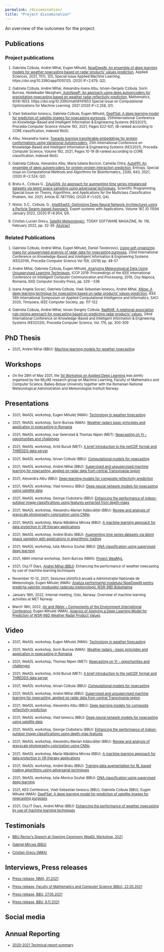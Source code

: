 ```yaml
---
permalink: /dissemination/
title: "Project dissemination"
---
```



An overview of the outcomes for the project.

## Publications

### Project publications

<ol>
<li style="font-size:80%"> <p>Gabriela Czibula, Andrei Mihai, Eugen Mihuleț, <a href="/assets/files/applsci-11-00125.pdf">NowDeepN: An ensemble of deep learning models for weather nowcasting based on radar products’ values prediction</a>, Applied Sciences, 2021, 11(1), 125; Special Issue Applied Machine Learning, https://doi.org/10.3390/app11010125. (2020 IF=2.679, Q2).</p>
</li>

<li style="font-size:80%"> <p>Gabriela Czibula, Andrei Mihai, Alexandra-Ioana Albu, Istvan-Gergely Czibula, Sorin Burcea, Abdelkader Mezghani,<a href="https://www.mdpi.com/2227-7390/9/14/1653"> AutoNowP: An approach using deep autoencoders for precipitation nowcasting based on  weather radar reflectivity prediction</a>, Mathematics, 9(14):1653. https://doi.org/10.3390/math9141653 Special Issue on Computational Optimizations for Machine Learning. 2021 (2020 IF=2.258, Q1). </p></li>

<li style="font-size:80%"> <p>Vlad-Sebastian Ionescu, Gabriela Czibula, Eugen Mihuleț, <a href="https://www.sciencedirect.com/science/article/pii/S1877050921015519">DeePSat: A deep learning model for prediction of satellite images for nowcasting purposes</a>, 25thInternational Conference on Knowledge-Based and Intelligent Information & Engineering Systems (KES2021), Procedia Computer Science Volume 192, 2021, Pages 622-631, (B-ranked according to CORE classification, indexed WoS).</p> </li>

<li style="font-size:80%"> <p> Albu, Alexandra-Ioana: <a href="https://www.sciencedirect.com/science/article/pii/S1877050921014897?via%3Dihub">Towards learning transferable embeddings for protein conformations using Variational Autoencoders</a>, 25th International Conference on Knowledge-Based and Intelligent Information & Engineering Systems (KES2021), Procedia Computer Science, Volume 192, 2021, Pages 10-19 (B-ranked according to CORE classification, indexed WoS).
 </p> </li>

<li style="font-size:80%"> <p> Gabriela Czibula, Alexandra Albu, Maria Iuliana Bocicor, Camelia Chira, <a href="https://www.mdpi.com/1099-4300/23/6/643"> AutoPPI: An ensemble of deep autoencoders for protein-protein interaction prediction</a>, Entropy, Special issue on Computational Methods and Algorithms for Bioinformatics, 23(6), 643, 2021, (2020 IF=2.524, Q2). </p> </li>

<li style="font-size:80%"> <p> Bratu A., Czibula G., <a href="https://www.hindawi.com/journals/sp/2021/7877590/">DAuGAN: An approach for augmenting time series imbalanced datasets via latent space sampling using adversarial techniques</a>, Scientific Programming, Special Issue on Theory, Algorithms, and Applications for the Multiclass Classification Problem, Vol. 2021, Article ID 7877590, (2020 IF=1.025, Q4). </p> </li>

<li style="font-size:80%"> <p> Nistor, S.C., Czibula, G., <a href="https://www.sciencedirect.com/science/article/pii/S0957417421012987">IntelliSwAS: Optimizing Deep Neural Network Architectures using a Particle Swarm-based Approach</a>, Expert systems with Applications, Volume 187, ID 11594 January 2022, (2020 IF=6.954, Q1). </p> </li>

<li style="font-size:80%"> <p> Cristian-Lucian Grecu, <a href="https://www.todaysoftmag.ro/article/3529/satelitii-meteorologici">Sateliții Meteorologici</a>, TODAY SOFTWARE MAGAZINE, Nr. 116, February 2022, pp. 32-36. <a href="/assets/files/abstract_Cristian.pdf">Abstract</a></p> </li>

</ol>

### Related Publications

<ol>
<li style="font-size:80%"> <p> Gabriela Czibula, Andrei Mihai, Eugen Mihuleț, Daniel Teodorovici, <a href="/assets/files/KES2019.pdf">Using self-organizing maps for unsupervised analysis of radar data for nowcasting purposes</a>, 23nd International Conference on Knowledge-Based and Intelligent Information &amp; Engineering Systems (KES2019), Procedia Computer Science  Vol 159, (2019)  pp. 48-57</p> </li>

<li style="font-size:80%"> <p> Andrei Mihai, Gabriela Czibula, Eugen Mihuleț,<a href="https://ieeexplore.ieee.org/document/8959777"> Analyzing Meteorological Data Using Unsupervised Learning Techniques</a>, ICCP 2019: Proceedings of the IEEE International Conference on Intelligent Computer Communication and Processing, 2019, Cluj-Napoca, Romania, IEEE Computer Society Press, pp. 529 – 536 </p> </li>


<li style="font-size:80%"> <p>  Ioana Angela Socaci, Gabriela Czibula, Vlad-Sebastian Ionescu, Andrei Mihai, <a href="https://ieeexplore.ieee.org/document/9118849">XNow: A deep learning technique for nowcasting based on radar products’ values prediction</a>, IEEE 14th International Symposium on Applied Computational Intelligence and Informatics, SACI 2020, Timișoara, IEEE Computer Society, pp. 117-122</p> </li>

<li style="font-size:80%"> <p> Gabriela Czibula, Andrei Mihai, Istvan Gergely Czibula, <a href="/assets/files/KES2020.pdf">RadRAR: A relational association rule mining approach for nowcasting based on predicting radar products’ values</a>, 24nd International Conference on Knowledge-Based and Intelligent Information &amp; Engineering Systems (KES2020), Procedia Computer Science, Vol. 176, pp. 300-309</p> </li>
</ol>

## PhD Thesis
<ul>
<li style="font-size:80%"> <p> 2021, Andrei Mihai (BBU): <a href="/assets/files/PhDAndrei_en.pdf"> Machine learning models for weather nowcasting </a> </p> </li>

</ul>

## Workshops

<ul>
<li style="font-size:80%"> <p> On the 28th of May 2021, the <a href="http://www.cs.ubbcluj.ro/weadl/"> 1st Workshop on Applied Deep Learning </a> was jointly organised by the MLyRE research group on Machine Learning, Faculty of Mathematics and Computer Science, Babeș-Bolyai University together with the Romanian National Meteorological Administration and Meteorologisk Institutt Norway. </p> </li>
</ul>

## Presentations

<ul>
<li style="font-size:80%"> <p> 2021, WeADL workshop, Eugen Mihuleț (NMA): <a href="http://www.cs.ubbcluj.ro/weadl/wp-content/uploads/2021/06/Technology%20in%20Weather%20Forecasting%20-%20Eugen%20Mihulet.pdf"> Technology in weather forecasting </a> </p> </li>

<li style="font-size:80%"> <p>2021, WeADL workshop, Sorin Burcea (NMA): <a href="http://www.cs.ubbcluj.ro/weadl/wp-content/uploads/2021/06/Weather%20Radars%20-%20Burcea%20Sorin.pdf"> Weather radars basic principles and application in nowcasting in Romania </a> </p> </li>

<li style="font-size:80%"> <p> 2021, WeADL workshop, Ivar Seierstad & Thomas Nipen (MET): <a href="http://www.cs.ubbcluj.ro/weadl/wp-content/uploads/2021/06/Nowcasting%20on%20Yr%20-%20Thomas%20Nipen.pdf"> Nowcasting on Yr - opportunities and challenges </a> </p> </li>

<li style="font-size:80%"> <p> 2021, WeADL workshop, Arild Burud (MET): <a href="http://www.cs.ubbcluj.ro/weadl/wp-content/uploads/2021/06/Introduction%20to%20netCDF%20and%20THREDDS%20-%20Arild%20Burud.pdf"> A brief introduction to the netCDF format and THREDDS data server </a> </p> </li>

<li style="font-size:80%"> <p> 2021, WeADL workshop, Istvan Czibula (BBU): <a href="http://www.cs.ubbcluj.ro/weadl/wp-content/uploads/2021/06/Computational%20Models%20for%20Nowcasting%20-%20Istvan%20Czibula.pdf"> Computational models for nowcasting </a> </p> </li>

<li style="font-size:80%"> <p> 2021, WeADL workshop, Andrei Mihai (BBU): <a href="http://www.cs.ubbcluj.ro/weadl/wp-content/uploads/2021/06/ML%20for%20Nowcasting%20in%20Transylvania%20-%20Andrei%20Mihai.pdf"> Supervised and unsupervised machine learning for nowcasting, applied on radar data from central Transylvania region </a> </p> </li>

<li style="font-size:80%"> <p>2021, Alexandra Albu (BBU): <a href="http://www.cs.ubbcluj.ro/weadl/wp-content/uploads/2021/06/DL%20models%20for%20reflectivity%20-%20Alexandra%20Albu.pdf"> Deep learning models for composite reflectivity prediction </a> </p> </li>

<li style="font-size:80%"> <p>2021, WeADL workshop, Vlad Ionescu (BBU): <a href= "http://www.cs.ubbcluj.ro/weadl/wp-content/uploads/2021/06/DNN%20models%20for%20satellite%20data%20-%20Ionescu%20Vlad.pdf"> Deep neural network models for nowcasting using satellite data </a> </p> </li>

<li style="font-size:80%"> <p> 2021, WeADL workshop, George Ciubotariu (BBU): <a href= "http://www.cs.ubbcluj.ro/weadl/wp-content/uploads/2021/06/Enhance%20performance%20of%20image%20classification%20-%20George%20Cuibotariu.pdf"> Enhancing the performance of indoor-outdoor image classifications using features extracted from depth-maps  </a> </p> </li>

<li style="font-size:80%"> <p> 2021, WeADL workshop, Alexandru-Marian Adăscăliței (BBU): <a href= "http://www.cs.ubbcluj.ro/weadl/wp-content/uploads/2021/06/Review%20of%20Grayscale%20Photo%20Colorization%20-%20Alexandru%20Marian%20Adascalitei.pdf"> Review and analysis of grayscale photography colorization using CNNs  </a> </p> </li>

<li style="font-size:80%"> <p> 2021, WeADL workshop, Maria-Mădălina Mircea (BBU): <a href= "http://www.cs.ubbcluj.ro/weadl/wp-content/uploads/2021/06/ML%20Approach%20for%20Data%20Protection%20in%20VR%20-%20Mircea%20Maria-Madalina.pdf"> A machine learning approach for data protection in VR therapy applications  </a> </p> </li>

<li style="font-size:80%"> <p> 2021, WeADL workshop, Andrei Bratu (BBU): <a href= "http://www.cs.ubbcluj.ro/weadl/wp-content/uploads/2021/06/%20Augmenting%20time%20series%20datasets%20for%20algorithmic%20trading%20-%20Andrei%20Bratu.pdf"> Augmenting time series datasets via latent space sampling with applications in algorithmic trading  </a> </p> </li>

<li style="font-size:80%"> <p> 2021, WeADL workshop, Iulia-Monica Szuhai (BBU): <a href= "http://www.cs.ubbcluj.ro/weadl/wp-content/uploads/2021/06/DNA%20classification%20using%20DL%20-%20Szuhai%20Iulia-Monica.pdf"> DNA classification using supervised deep learning </a> </p> </li>

<li style="font-size:80%"> <p> 2021, NMA internal workshop, Sorin Burcea (NMA): <a href= "/assets/files/prezentare_interna_Meteo.pdf"> Proiect WeaMyL </a> </p> </li>

<li style="font-size:80%"> <p> 2021, Cluj IT Days, <a href= "https://www.itdays.ro/speaker/andrei-mihai">Andrei Mihai (BBU)</a>: Enhancing the performance of weather nowcasting by use of machine learning techniques </p> </li>

<li style="font-size:80%"> <p> November 10-12, 2021, Sesiunea științifică anuală a Administrației Naționale de Meteorologie, Eugen Mihuleț (NMA): <a href= "/assets/files/prezentare_NowDeepN.pdf"> Analiza performanței modelului NowDeepN pentru predicția valorilor produselor radarului meteorologic WSR-98D Bobohalma </a> </p> </li>


<li style="font-size:80%"> <p> January 18th, 2022, Internal meeting, Oslo, Norway: Overview of machine learning activities at MET Norway </p> </li>

<li style="font-size:80%"> <p> March 18th, 2022, <a href="http://aerapa.conference.ubbcluj.ro/wordpress/">Air and Water – Components of the Environment International Conference</a>, Eugen Mihuleț (NMA), <a href="/assets/files/Air_Eugen.pdf">Analysis of Applying a Deep Learning Model for Prediction of WSR-98D Weather Radar Product Values</a> </p> </li>

</ul>


## Video

<ul>
<li style="font-size:80%"> <p> 2021, WeADL workshop, Eugen Mihuleț (NMA): <a href="https://www.youtube.com/watch?v=_Jxk9NMJMZ4"> Technology in weather forecasting </a> </p> </li>

<li style="font-size:80%"> <p> 2021, WeADL workshop, Sorin Burcea (NMA): <a href="https://www.youtube.com/watch?v=9XpdoY2vG98"> Weather radars - basic principles and application in nowcasting in Romania </a> </p> </li>

<li style="font-size:80%"> <p> 2021, WeADL workshop, Thomas Nipen (MET): <a href="https://www.youtube.com/watch?v=0iIty6GnlX8"> Nowcasting on Yr - opportunities and challenges </a> </p> </li>

<li style="font-size:80%"> <p> 2021, WeADL workshop, Arild Burud (MET): <a href="https://www.youtube.com/watch?v=b2MfdSa4GYM"> A brief introduction to the netCDF format and THREDDS data server </a> </p> </li>

<li style="font-size:80%"> <p> 2021, WeADL workshop, Istvan Czibula (BBU): <a href="https://www.youtube.com/watch?v=gYIW8cRpihQ"> Computational models for nowcasting </a> </p> </li>

<li style="font-size:80%"> <p> 2021, WeADL workshop, Andrei Mihai (BBU): <a href="https://www.youtube.com/watch?v=upL4vKHCl4c"> Supervised and unsupervised machine learning for nowcasting, applied on radar data from central Transylvania region </a> </p> </li>

<li style="font-size:80%"> <p> 2021, WeADL workshop, Alexandra Albu (BBU): <a href="https://www.youtube.com/watch?v=T_QkFAwGyXs"> Deep learning models for composite reflectivity prediction </a> </p> </li>

<li style="font-size:80%"> <p>2021, WeADL workshop, Vlad Ionescu (BBU): <a href= "https://www.youtube.com/watch?v=q7M-GBLNEpE"> Deep neural network models for nowcasting using satellite data </a> </p> </li>

<li style="font-size:80%"> <p> 2021, WeADL workshop, George Ciubotariu (BBU): <a href= "https://www.youtube.com/watch?v=pTqlERdTMKE"> Enhancing the performance of indoor-outdoor image classifications using  depth-map features  </a> </p> </li>

<li style="font-size:80%"> <p> 2021, WeADL workshop, Alexandru-Marian Adăscăliței (BBU): <a href= "https://www.youtube.com/watch?v=a-_vIs1zoBc"> Review and analysis of grayscale photography colorization using CNNs  </a> </p> </li>

<li style="font-size:80%"> <p> 2021, WeADL workshop, Maria-Mădălina Mircea (BBU): <a href= "https://www.youtube.com/watch?v=1SEGzw46-So"> A machine learning approach for data protection in VR therapy applications  </a> </p> </li>

<li style="font-size:80%"> <p> 2021, WeADL workshop, Andrei Bratu (BBU): <a href= "https://www.youtube.com/watch?v=im3ChDq1P6o"> Training data augmentation for RL based trading algorithms using adversarial techniques  </a> </p> </li>

<li style="font-size:80%"> <p> 2021, WeADL workshop, Iulia-Monica Szuhai (BBU): <a href= "https://www.youtube.com/watch?v=otT68PnfWaU"> DNA classification using supervised deep learning </a> </p> </li>

<li style="font-size:80%"> <p> 2021, KES Conference, Vlad-Sebastian Ionescu (BBU), Gabriela Czibula (BBU), Eugen Mihuleț (NMA): <a href= "/assets/videos/kes2021.mp4"> DeePSat: A deep learning model for prediction of satellite images for nowcasting purposes </a> </p> </li>

<li style="font-size:80%"> <p> 2021, Cluj IT Days, Andrei Mihai (BBU): <a href="https://vimeo.com/647889204">Enhancing the performance of weather nowcasting by use of machine learning techniques </a></p> </li>
</ul>

## Testimonials
<ul>
<li style="font-size:80%"> <p> <a href="/assets/files/rector.pdf"> BBU Rector’s Speech at Opening Ceremony WeaDL Workshop, 2021 </a> </p> </li>

<li style="font-size:80%"> <p> <a href="/assets/files/testimonial_gabi.pdf"> Gabriel Mircea (BBU) </a> </p> </li>

<li style="font-size:80%"> <p> <a href="/assets/files/testimonial_anm.pdf"> Cristian Grecu (NMA) </a> </p> </li>

</ul>

## Interviews, Press releases

<ul>

<li style="font-size:80%"> <p> <a href="http://www.meteoromania.ro/wp-content/uploads/comunicate/Proiect_WeaMyL.pdf"> Press release, NMA, 01.2021 </a> </p> </li>

<li style="font-size:80%"> <p> <a href="http://www.cs.ubbcluj.ro/weadl-2021-en/"> Press release, Faculty of Mathematics and Computer Science (BBU), 22.05.2021 </a> </p> </li>

<li style="font-size:80%">  <p> <a href="https://news.ubbcluj.ro/ubb-organizeaza-online-prima-editie-a-workshopului-in-invatare-profunda-aplicata-weadl2021/"> Press release, BBU, 27.05.2021  </a></p></li>

<li style="font-size:80%">  <p> <a href="https://news.ubbcluj.ro/cadre-universitare-ale-ubb-prezente-la-evenimentul-itdays/"> Press release, BBU, 9.11.2021</a></p></li>


</ul>

## Social media

## Annual Reporting

<ul>
<li style="font-size:80%">  <p> <a href="https://weamyl.met.no/assets/files/report21.pdf">2020-2021 Technical report summary</a></p></li>

</ul>
